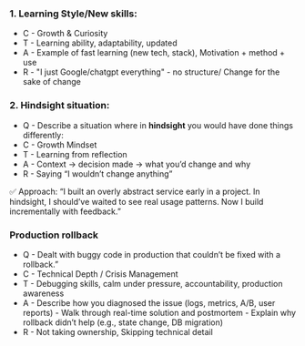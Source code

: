 ### 1. Learning Style/New skills:
- C - Growth & Curiosity 	
- T - Learning ability, adaptability, updated 	
- A - Example of fast learning (new tech, stack), Motivation + method + use	
- R - "I just Google/chatgpt everything" - no structure/ Change for the sake of change

### 2. Hindsight situation: 
- Q - Describe a situation where in **hindsight** you would have done things differently: 
- C - Growth Mindset 
- T - Learning from reflection 
- A - Context → decision made → what you’d change and why 
- R - Saying “I wouldn’t change anything” 

 ✅ Approach: “I built an overly abstract service early in a project. 
 In hindsight, I should’ve waited to see real usage patterns. Now I build incrementally with feedback.” 
 

### Production rollback
- Q - Dealt with buggy code in production that couldn’t be fixed with a rollback.”
- C - Technical Depth / Crisis Management
- T - Debugging skills, calm under pressure, accountability, production awareness
- A - Describe how you diagnosed the issue (logs, metrics, A/B, user reports)
        - Walk through real-time solution and postmortem
        - Explain why rollback didn’t help (e.g., state change, DB migration)
- R - Not taking ownership, Skipping technical detail














